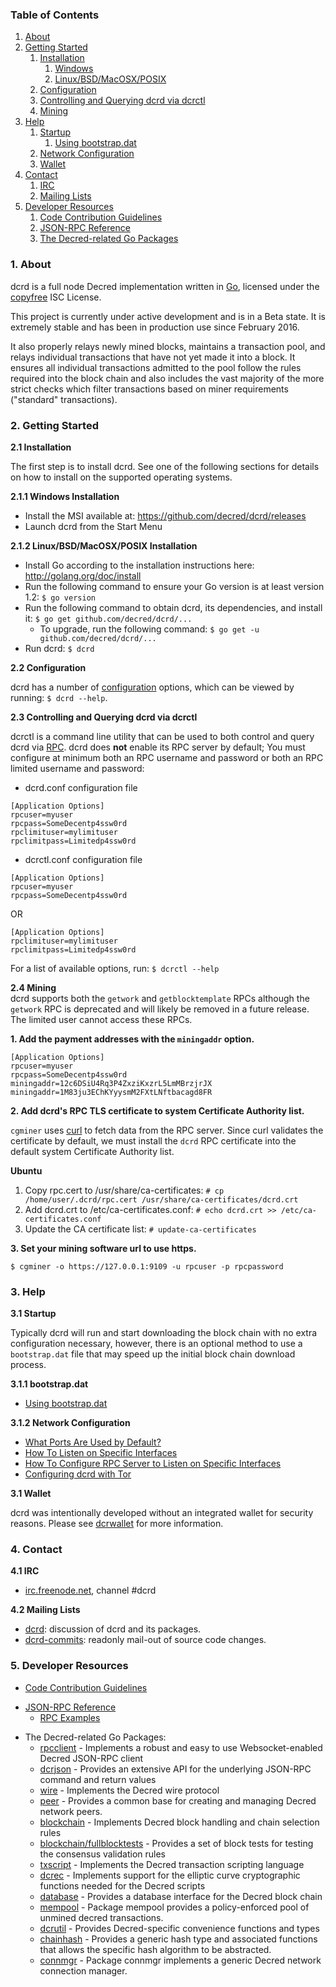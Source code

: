 ### Table of Contents
1. [About](#About)
2. [Getting Started](#GettingStarted)
    1. [Installation](#Installation)
        1. [Windows](#WindowsInstallation)
        2. [Linux/BSD/MacOSX/POSIX](#PosixInstallation)
    2. [Configuration](#Configuration)
    3. [Controlling and Querying dcrd via dcrctl](#DcrctlConfig)
    4. [Mining](#Mining)
3. [Help](#Help)
    1. [Startup](#Startup)
        1. [Using bootstrap.dat](#BootstrapDat)
    2. [Network Configuration](#NetworkConfig)
    3. [Wallet](#Wallet)
4. [Contact](#Contact)
    1. [IRC](#ContactIRC)
    2. [Mailing Lists](#MailingLists)
5. [Developer Resources](#DeveloperResources)
    1. [Code Contribution Guidelines](#ContributionGuidelines)
    2. [JSON-RPC Reference](#JSONRPCReference)
    3. [The Decred-related Go Packages](#GoPackages)

<a name="About" />

### 1. About
dcrd is a full node Decred implementation written in [Go](http://golang.org),
licensed under the [copyfree](http://www.copyfree.org) ISC License.

This project is currently under active development and is in a Beta state. It is
extremely stable and has been in production use since February 2016.

It also properly relays newly mined blocks, maintains a transaction pool, and
relays individual transactions that have not yet made it into a block. It
ensures all individual transactions admitted to the pool follow the rules
required into the block chain and also includes the vast majority of the more
strict checks which filter transactions based on miner requirements ("standard"
transactions).

<a name="GettingStarted" />

### 2. Getting Started

<a name="Installation" />

**2.1 Installation**<br />

The first step is to install dcrd.  See one of the following sections for
details on how to install on the supported operating systems.

<a name="WindowsInstallation" />

**2.1.1 Windows Installation**<br />

* Install the MSI available at: https://github.com/decred/dcrd/releases
* Launch dcrd from the Start Menu

<a name="PosixInstallation" />

**2.1.2 Linux/BSD/MacOSX/POSIX Installation**<br />

* Install Go according to the installation instructions here: http://golang.org/doc/install
* Run the following command to ensure your Go version is at least version 1.2: `$ go version`
* Run the following command to obtain dcrd, its dependencies, and install it: `$ go get github.com/decred/dcrd/...`<br />
  * To upgrade, run the following command: `$ go get -u github.com/decred/dcrd/...`
* Run dcrd: `$ dcrd`

<a name="Configuration" />

**2.2 Configuration**<br />

dcrd has a number of [configuration](http://godoc.org/github.com/decred/dcrd)
options, which can be viewed by running: `$ dcrd --help`.

<a name="DcrctlConfig" />

**2.3 Controlling and Querying dcrd via dcrctl**<br />

dcrctl is a command line utility that can be used to both control and query dcrd
via [RPC](http://www.wikipedia.org/wiki/Remote_procedure_call).  dcrd does
**not** enable its RPC server by default;  You must configure at minimum both an
RPC username and password or both an RPC limited username and password:

* dcrd.conf configuration file
```
[Application Options]
rpcuser=myuser
rpcpass=SomeDecentp4ssw0rd
rpclimituser=mylimituser
rpclimitpass=Limitedp4ssw0rd
```
* dcrctl.conf configuration file
```
[Application Options]
rpcuser=myuser
rpcpass=SomeDecentp4ssw0rd
```
OR
```
[Application Options]
rpclimituser=mylimituser
rpclimitpass=Limitedp4ssw0rd
```
For a list of available options, run: `$ dcrctl --help`

<a name="Mining" />

**2.4 Mining**<br />
dcrd supports both the `getwork` and `getblocktemplate` RPCs although the
`getwork` RPC is deprecated and will likely be removed in a future release.
The limited user cannot access these RPCs.<br />

**1. Add the payment addresses with the `miningaddr` option.**<br />

```
[Application Options]
rpcuser=myuser
rpcpass=SomeDecentp4ssw0rd
miningaddr=12c6DSiU4Rq3P4ZxziKxzrL5LmMBrzjrJX
miningaddr=1M83ju3EChKYyysmM2FXtLNftbacagd8FR
```

**2. Add dcrd's RPC TLS certificate to system Certificate Authority list.**<br />

`cgminer` uses [curl](http://curl.haxx.se/) to fetch data from the RPC server.
Since curl validates the certificate by default, we must install the `dcrd` RPC
certificate into the default system Certificate Authority list.

**Ubuntu**<br />

1. Copy rpc.cert to /usr/share/ca-certificates: `# cp /home/user/.dcrd/rpc.cert /usr/share/ca-certificates/dcrd.crt`<br />
2. Add dcrd.crt to /etc/ca-certificates.conf: `# echo dcrd.crt >> /etc/ca-certificates.conf`<br />
3. Update the CA certificate list: `# update-ca-certificates`<br />

**3. Set your mining software url to use https.**<br />

`$ cgminer -o https://127.0.0.1:9109 -u rpcuser -p rpcpassword`

<a name="Help" />

### 3. Help

<a name="Startup" />

**3.1 Startup**<br />

Typically dcrd will run and start downloading the block chain with no extra
configuration necessary, however, there is an optional method to use a
`bootstrap.dat` file that may speed up the initial block chain download process.

<a name="BootstrapDat" />

**3.1.1 bootstrap.dat**<br />
* [Using bootstrap.dat](https://github.com/decred/dcrd/tree/master/docs/using_bootstrap_dat.md)

<a name="NetworkConfig" />

**3.1.2 Network Configuration**<br />
* [What Ports Are Used by Default?](https://github.com/decred/dcrd/tree/master/docs/default_ports.md)
* [How To Listen on Specific Interfaces](https://github.com/decred/dcrd/tree/master/docs/configure_peer_server_listen_interfaces.md)
* [How To Configure RPC Server to Listen on Specific Interfaces](https://github.com/decred/dcrd/tree/master/docs/configure_rpc_server_listen_interfaces.md)
* [Configuring dcrd with Tor](https://github.com/decred/dcrd/tree/master/docs/configuring_tor.md)

<a name="Wallet" />

**3.1 Wallet**<br />

dcrd was intentionally developed without an integrated wallet for security
reasons.  Please see [dcrwallet](https://github.com/decred/dcrwallet) for more
information.

<a name="Contact" />

### 4. Contact

<a name="ContactIRC" />

**4.1 IRC**<br />
* [irc.freenode.net](irc://irc.freenode.net), channel #dcrd

<a name="MailingLists" />

**4.2 Mailing Lists**<br />
* <a href="mailto:dcrd+subscribe@opensource.conformal.com">dcrd</a>: discussion
  of dcrd and its packages.
* <a href="mailto:dcrd-commits+subscribe@opensource.conformal.com">dcrd-commits</a>:
  readonly mail-out of source code changes.

<a name="DeveloperResources" />

### 5. Developer Resources

<a name="ContributionGuidelines" />

* [Code Contribution Guidelines](https://github.com/decred/dcrd/tree/master/docs/code_contribution_guidelines.md)
<a name="JSONRPCReference" />

* [JSON-RPC Reference](https://github.com/decred/dcrd/tree/master/docs/json_rpc_api.md)
    * [RPC Examples](https://github.com/decred/dcrd/tree/master/docs/json_rpc_api.md#ExampleCode)
<a name="GoPackages" />

* The Decred-related Go Packages:
  * [rpcclient](https://github.com/decred/dcrd/tree/master/rpcclient) - Implements a
    robust and easy to use Websocket-enabled Decred JSON-RPC client
  * [dcrjson](https://github.com/decred/dcrd/tree/master/dcrjson) - Provides an extensive API
    for the underlying JSON-RPC command and return values
  * [wire](https://github.com/decred/dcrd/tree/master/wire) - Implements the
    Decred wire protocol
  * [peer](https://github.com/decred/dcrd/tree/master/peer) -
    Provides a common base for creating and managing Decred network peers.
  * [blockchain](https://github.com/decred/dcrd/tree/master/blockchain) -
    Implements Decred block handling and chain selection rules
  * [blockchain/fullblocktests](https://github.com/decred/dcrd/tree/master/blockchain/fullblocktests) -
    Provides a set of block tests for testing the consensus validation rules
  * [txscript](https://github.com/decred/dcrd/tree/master/txscript) -
    Implements the Decred transaction scripting language
  * [dcrec](https://github.com/decred/dcrd/tree/master/dcrec) - Implements
    support for the elliptic curve cryptographic functions needed for the
    Decred scripts
  * [database](https://github.com/decred/dcrd/tree/master/database) -
    Provides a database interface for the Decred block chain
  * [mempool](https://github.com/decred/dcrd/tree/master/mempool) -
    Package mempool provides a policy-enforced pool of unmined decred
    transactions.
  * [dcrutil](https://github.com/decred/dcrd/tree/master/dcrutil) - Provides
    Decred-specific convenience functions and types
  * [chainhash](https://github.com/decred/dcrd/tree/master/chaincfg/chainhash) -
    Provides a generic hash type and associated functions that allows the
    specific hash algorithm to be abstracted.
  * [connmgr](https://github.com/decred/dcrd/tree/master/connmgr) -
    Package connmgr implements a generic Decred network connection manager.
